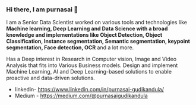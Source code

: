 ### Hi there, I am purnasai 👋

I am a Senior Data Scientist worked on various tools and technologies like **Machine learning, Deep Learning and Data Science with a broad knowledge and implementations like Object Detection, Object Classification, Instance segmentation, Semantic segmentation, keypoint segmentation, Face detection, OCR** and a lot more.

Has a Deep interest in Research in Computer vision, Image and Video Analysis that fits into Various Business models. Design and implement Machine Learning, AI and Deep Learning-based solutions to enable proactive and data-driven solutions.

- linkedin- https://www.linkedin.com/in/purnasai-gudikandula/
- Medium - https://medium.com/@purnasaigudikandula
